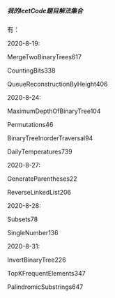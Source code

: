 ##### 我的leetCode题目解法集合
有：

2020-8-19:

MergeTwoBinaryTrees617

CountingBits338

QueueReconstructionByHeight406

2020-8-24:

MaximumDepthOfBinaryTree104

Permutations46

BinaryTreeInorderTraversal94

DailyTemperatures739

2020-8-27:

GenerateParentheses22

ReverseLinkedList206

2020-8-28:

Subsets78

SingleNumber136

2020-8-31:

InvertBinaryTree226

TopKFrequentElements347

PalindromicSubstrings647
 
 


